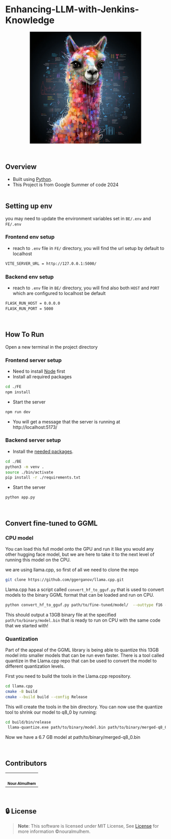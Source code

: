 # Enhancing-LLM-with-Jenkins-Knowledge

<div align="center">
   <img align="center" height='350px' src="images/llama2.webp" alt="logo">
   <br>


</div>

<p align="center">
    <br>
</p>

<!-- <hr style="background-color: #4b4c60"></hr> -->


## Overview

<ul>
<li> Built using <a href="https://docs.python.org/3/">Python</a>.</li>
<li> This Project is from Google Summer of code 2024</li>

<br>

</ul>
</li>
</ul>

<!-- <hr style="background-color: #4b4c60"></hr> -->

<a id = "Env"></a>

## Setting up env

you may need to update the environment variables set in `BE/.env` and `FE/.env`

### Frontend env setup

- reach to `.env` file in `FE/` directory, you will find the url setup by default to localhost 

```sh
VITE_SERVER_URL = http://127.0.0.1:5000/
```

### Backend env setup

- reach to `.env` file in `BE/` directory, you will find also both  `HOST` and `PORT` which are configured to localhost be default

```sh
FLASK_RUN_HOST = 0.0.0.0
FLASK_RUN_PORT = 5000
```

<br/>
<!-- <hr style="background-color: #4b4c60"></hr> -->
<a id ="How To Run"></a>


## How To Run

Open a new terminal in the project directory

### Frontend server setup

- Need to install [Node](https://nodejs.org/en/download/package-manager) first
- Install all required packages

```sh
cd ./FE
npm install
```
- Start the server

```sh
npm run dev
```
- You will get a message that the server is running at http://localhost:5173/

### Backend server setup

- Install the <a href="https://github.com/nouralmulhem/Enhancing-LLM-with-Jenkins-Knowledge/tree/main/BE/requirements.txt">needed packages</a>.</li>

```sh
cd ./BE
python3 -m venv .
source ./bin/activate
pip install -r ./requirements.txt
```

- Start the server

```sh
python app.py
```

</br>
<!-- <hr style="background-color: #4b4c60"></hr> -->
<a id = "GGML"></a>

## Convert fine-tuned to GGML

### CPU model

You can load this full model onto the GPU and run it like you would any other hugging face model, but we are here to take it to the next level of running this model on the CPU.

we are using llama.cpp, so first of all we need to clone the repo

```sh
git clone https://github.com/ggerganov/llama.cpp.git
```

Llama.cpp has a script called `convert_hf_to_gguf.py` that is used to convert models to the binary GGML format that can be loaded and run on CPU.

```sh
python convert_hf_to_gguf.py path/to/fine-tuned/model/  --outtype f16 --outfile path/to/binary/model.bin
```

This should output a 13GB binary file at the specified `path/to/binary/model.bin` that is ready to run on CPU with the same code that we started with!

### Quantization

Part of the appeal of the GGML library is being able to quantize this 13GB model into smaller models that can be run even faster. There is a tool called quantize in the Llama.cpp repo that can be used to convert the model to different quantization levels.

First you need to build the tools in the Llama.cpp repository.

```sh
cd llama.cpp
cmake -B build  
cmake --build build --config Release 
```

This will create the tools in the bin directory. You can now use the quantize tool to shrink our model to q8_0 by running:

```sh
cd build/bin/release
 llama-quantize.exe path/to/binary/model.bin path/to/binary/merged-q8_0.bin q8_0  
```
Now we have a 6.7 GB model at path/to/binary/merged-q8_0.bin


<br/>
<!-- <hr style="background-color: #4b4c60"></hr> -->
<a id ="Contributors"></a>


## Contributors

<table >
  <tr>
    <td align="center"><a href="https://github.com/nouralmulhem"><img src="https://avatars.githubusercontent.com/u/76218033?v=4" width="150;" alt=""/><br /><sub><b>Nour Almulhem</b></sub></a><br /></td>
  </tr>
</table>

<br/>
<a id ="License"></a>

## 🔒 License

> **Note**: This software is licensed under MIT License, See [License](https://github.com/nouralmulhem/Enhancing-LLM-with-Jenkins-Knowledge/blob/main/LICENSE) for more information ©nouralmulhem.
